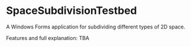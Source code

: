 # SpaceSubdivisionTestbed

A Windows Forms application for subdividing different types of 2D space.

Features and full explanation: TBA
